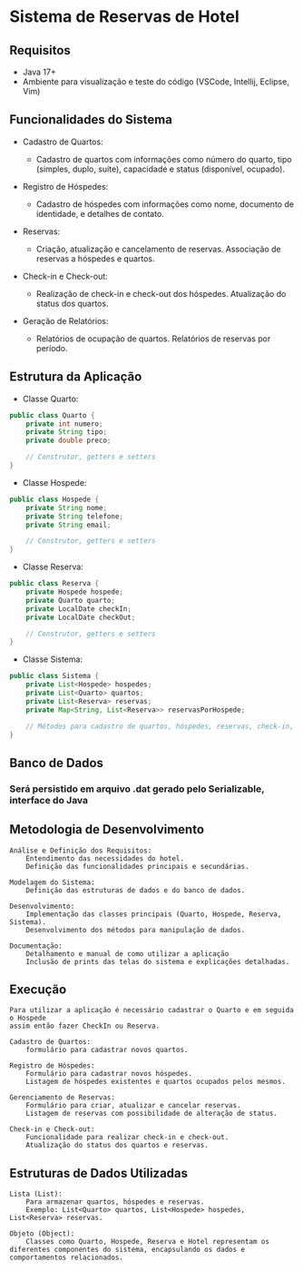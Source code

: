 # Sistema de Reservas de Hotel

## Requisitos
- Java 17+
- Ambiente para visualização e teste do código (VSCode, Intellij, Eclipse, Vim)

## Funcionalidades do Sistema

- Cadastro de Quartos:
    - Cadastro de quartos com informações como número do quarto, tipo (simples, duplo, suíte), capacidade e status (disponível, ocupado).

- Registro de Hóspedes:
    - Cadastro de hóspedes com informações como nome, documento de identidade, e detalhes de contato.

- Reservas:
    - Criação, atualização e cancelamento de reservas.
      Associação de reservas a hóspedes e quartos.

- Check-in e Check-out:
    - Realização de check-in e check-out dos hóspedes.
      Atualização do status dos quartos.

- Geração de Relatórios:
    - Relatórios de ocupação de quartos.
      Relatórios de reservas por período.


## Estrutura da Aplicação

- Classe Quarto:

~~~java 
public class Quarto {
    private int numero;
    private String tipo;
    private double preco;

    // Construtor, getters e setters
}
~~~
- Classe Hospede:

~~~java 
public class Hospede {
    private String nome;
    private String telefone;
    private String email;

    // Construtor, getters e setters
}
~~~

- Classe Reserva:

~~~java 
public class Reserva {
    private Hospede hospede;
    private Quarto quarto;
    private LocalDate checkIn;
    private LocalDate checkOut;

    // Construtor, getters e setters
}
~~~

- Classe Sistema:

~~~java 
public class Sistema {
    private List<Hospede> hospedes;
    private List<Quarto> quartos;
    private List<Reserva> reservas;
    private Map<String, List<Reserva>> reservasPorHospede;

    // Métodos para cadastro de quartos, hóspedes, reservas, check-in, check-out, geração de relatórios, etc.
}
~~~

## Banco de Dados
### Será persistido em arquivo .dat gerado pelo Serializable, interface do Java

## Metodologia de Desenvolvimento

    Análise e Definição dos Requisitos:
        Entendimento das necessidades do hotel.
        Definição das funcionalidades principais e secundárias.

    Modelagem do Sistema:
        Definição das estruturas de dados e do banco de dados.

    Desenvolvimento:
        Implementação das classes principais (Quarto, Hospede, Reserva, Sistema).
        Desenvolvimento dos métodos para manipulação de dados.
        
    Documentação:
        Detalhamento e manual de como utilizar a aplicação
        Inclusão de prints das telas do sistema e explicações detalhadas.

## Execução
    Para utilizar a aplicação é necessário cadastrar o Quarto e em seguida o Hospede
    assim então fazer CheckIn ou Reserva.

    Cadastro de Quartos:
        formulário para cadastrar novos quartos.

    Registro de Hóspedes:
        Formulário para cadastrar novos hóspedes.
        Listagem de hóspedes existentes e quartos ocupados pelos mesmos.

    Gerenciamento de Reservas:
        Formulário para criar, atualizar e cancelar reservas.
        Listagem de reservas com possibilidade de alteração de status.

    Check-in e Check-out:
        Funcionalidade para realizar check-in e check-out.
        Atualização do status dos quartos e reservas.


## Estruturas de Dados Utilizadas

    Lista (List):
        Para armazenar quartos, hóspedes e reservas.
        Exemplo: List<Quarto> quartos, List<Hospede> hospedes, List<Reserva> reservas.

    Objeto (Object):
        Classes como Quarto, Hospede, Reserva e Hotel representam os diferentes componentes do sistema, encapsulando os dados e comportamentos relacionados.
